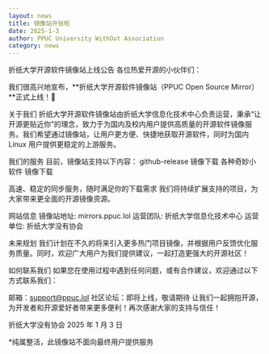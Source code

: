 ```yaml
---
layout: news
title: 镜像站开张啦
date: 2025-1-3
author: PPUC University WithOut Association
category: news
---
```

折纸大学开源软件镜像站上线公告
各位热爱开源的小伙伴们：

我们很高兴地宣布，**折纸大学开源软件镜像站（PPUC Open Source Mirror）**正式上线！🎉

关于我们
折纸大学开源软件镜像站由折纸大学信息化技术中心负责运营，秉承“让开源更贴近你”的理念，致力于为国内及校内用户提供高质量的开源软件镜像服务。我们希望通过镜像站，让用户更方便、快捷地获取开源软件，同时为国内 Linux 用户提供更稳定的上游服务。

我们的服务
目前，镜像站支持以下内容：
github-release 镜像下载
各种奇妙小软件 镜像下载

高速、稳定的同步服务，随时满足你的下载需求
我们将持续扩展支持的项目，为大家带来更全面的开源镜像资源。

网站信息
镜像站地址: mirrors.ppuc.lol
运营团队: 折纸大学信息化技术中心
运营单位: 折纸大学没有协会

未来规划
我们计划在不久的将来引入更多热门项目镜像，并根据用户反馈优化服务质量。同时，欢迎广大用户为我们提供建议，一起打造更强大的开源社区！

如何联系我们
如果您在使用过程中遇到任何问题，或有合作建议，欢迎通过以下方式联系我们：

邮箱：support@ppuc.lol
社区论坛：即将上线，敬请期待
让我们一起拥抱开源，为开发者和开源爱好者带来更多便利！再次感谢大家的支持与信任！

折纸大学没有协会
2025 年 1 月 3 日

*纯属整活，此镜像站不面向最终用户提供服务